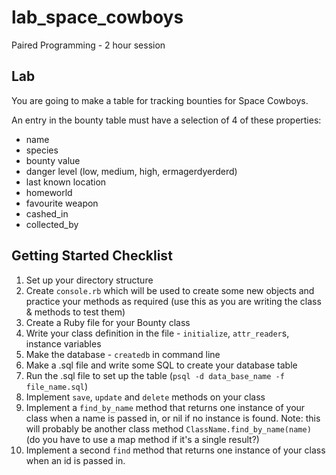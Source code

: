 # lab_space_cowboys
Paired Programming - 2 hour session

## Lab

You are going to make a table for tracking bounties for Space Cowboys.

An entry in the bounty table must have a selection of 4 of these properties:

- name
- species
- bounty value
- danger level (low, medium, high, ermagerdyerderd)
- last known location
- homeworld
- favourite weapon
- cashed_in
- collected_by

## Getting Started Checklist

1. Set up your directory structure
2. Create `console.rb` which will be used to create some new objects and practice your methods as required (use this as you are writing the class & methods to test them)
3. Create a Ruby file for your Bounty class
4. Write your class definition in the file - `initialize`, `attr_reader`s, instance variables
5. Make the database - `createdb` in command line
6. Make a .sql file and write some SQL to create your database table
7. Run the .sql file to set up the table (`psql -d data_base_name -f file_name.sql`)
8. Implement `save`, `update` and `delete` methods on your class
9. Implement a `find_by_name` method that returns one instance of your class when a name is passed in, or nil if no instance is found. Note: this will probably be another class method `ClassName.find_by_name(name)` (do you have to use a map method if it's a single result?)
10. Implement a second `find` method that returns one instance of your class when an id is passed in. 
